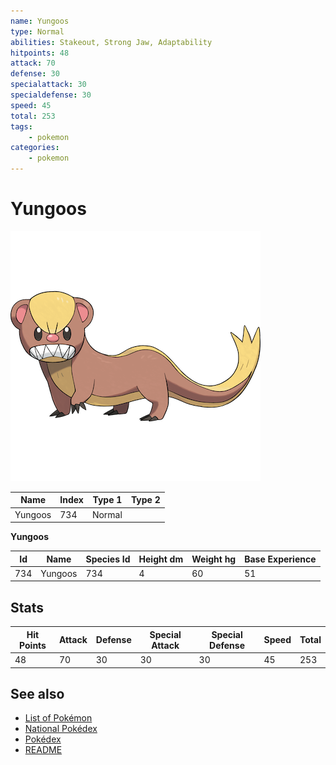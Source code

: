 ```yaml
---
name: Yungoos
type: Normal
abilities: Stakeout, Strong Jaw, Adaptability
hitpoints: 48
attack: 70
defense: 30
specialattack: 30
specialdefense: 30
speed: 45
total: 253
tags:
    - pokemon
categories:
    - pokemon
---
```


# Yungoos


![Yungoos](images/734.png)

| **Name** | **Index** | **Type 1** | **Type 2** |
|----|----|----|----|
| Yungoos | 734 | Normal  |  |

**Yungoos** 




| **Id** | **Name** | **Species Id** | **Height dm** | **Weight hg** | **Base Experience** |
|--------|----------|----------------|------------|------------|---------------------|
| 734 | Yungoos | 734 | 4 | 60 | 51 |



## Stats

| **Hit Points** | **Attack** | **Defense** | **Special Attack** | **Special Defense** | **Speed** | **Total** |
|----------------|------------|-------------|--------------------|---------------------|-----------|-----------|
| 48 | 70 | 30 | 30 | 30 | 45 | 253 |

## See also

- [List of Pokémon](../pokemon.md)
- [National Pokédex](../national_pokedex.md)
- [Pokédex](../pokedex.md)
- [README](../README.md)

